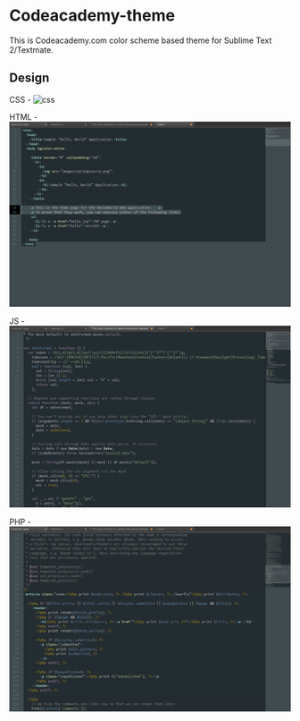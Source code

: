 Codeacademy-theme
=================

This is Codeacademy.com color scheme based theme for Sublime Text 2/Textmate.

## Design

CSS -
![css](https://raw.github.com/DenimTornado/Codeacademy-theme/master/images/css.png)

HTML -
![css](https://github.com/DenimTornado/Codeacademy-theme/blob/master/images/html.png)

JS -
![css](https://github.com/DenimTornado/Codeacademy-theme/blob/master/images/js.png)

PHP -
![css](https://github.com/DenimTornado/Codeacademy-theme/blob/master/images/php.png)